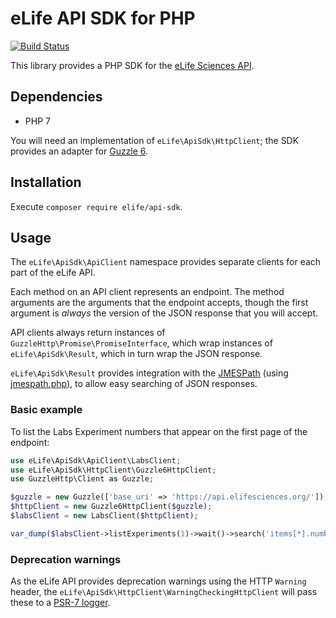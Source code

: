 eLife API SDK for PHP
=====================

[![Build Status](http://ci.alfred.elifesciences.org/buildStatus/icon?job=library-api-sdk-php)](http://ci.alfred.elifesciences.org/job/library-api-sdk-php/)

This library provides a PHP SDK for the [eLife Sciences API](https://github.com/elifesciences/api-raml).

Dependencies
------------

* PHP 7

You will need an implementation of `eLife\ApiSdk\HttpClient`; the SDK provides an adapter for [Guzzle 6](http://guzzlephp.org/).

Installation
------------

Execute `composer require elife/api-sdk`.

Usage
-----

The `eLife\ApiSdk\ApiClient` namespace provides separate clients for each part of the eLife API.

Each method on an API client represents an endpoint. The method arguments are the arguments that the endpoint accepts, though the first argument is *always* the version of the JSON response that you will accept.

API clients always return instances of `GuzzleHttp\Promise\PromiseInterface`, which wrap instances of `eLife\ApiSdk\Result`, which in turn wrap the JSON response.

`eLife\ApiSdk\Result` provides integration with the [JMESPath](http://jmespath.org/) (using [jmespath.php](https://github.com/jmespath/jmespath.php)), to allow easy searching of JSON responses.

### Basic example

To list the Labs Experiment numbers that appear on the first page of the endpoint:

```php
use eLife\ApiSdk\ApiClient\LabsClient;
use eLife\ApiSdk\HttpClient\Guzzle6HttpClient;
use GuzzleHttp\Client as Guzzle;

$guzzle = new Guzzle(['base_uri' => 'https://api.elifesciences.org/']);
$httpClient = new Guzzle6HttpClient($guzzle);
$labsClient = new LabsClient($httpClient);

var_dump($labsClient->listExperiments(1)->wait()->search('items[*].number'));
```

### Deprecation warnings

As the eLife API provides deprecation warnings using the HTTP `Warning` header, the `eLife\ApiSdk\HttpClient\WarningCheckingHttpClient` will pass these to a [PSR-7 logger](http://www.php-fig.org/psr/psr-3/).
